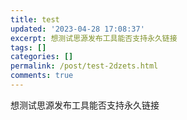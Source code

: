```yaml
---
title: test
updated: '2023-04-28 17:08:37'
excerpt: 想测试思源发布工具能否支持永久链接
tags: []
categories: []
permalink: /post/test-2dzets.html
comments: true
---
```




想测试思源发布工具能否支持永久链接
